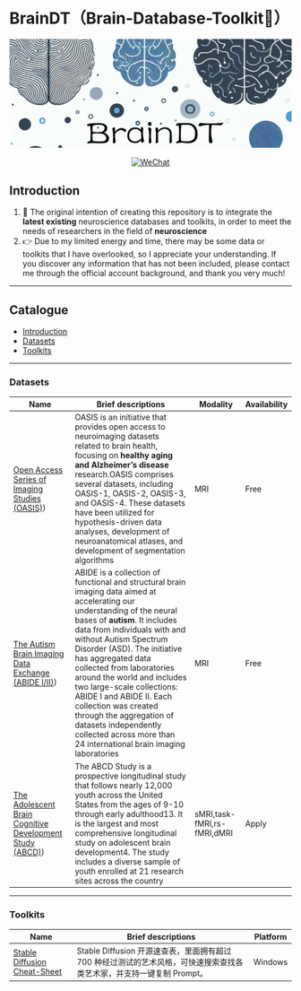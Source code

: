 # BrainDT（Brain-Database-Toolkit🧠）



![](https://github.com/WalkJim197/BrainDT/blob/main/assets/OIG3.png?raw=true)



<p align="center">
  <a href="https://github.com/WalkJim197/BrainDT/blob/main/assets/wechat.jpg?raw=true"><img src="https://img.shields.io/badge/ 研途用脑-公众号-brightgreen.svg" alt="WeChat"></a>
</p>

## Introduction
1. :triangular_flag_on_post: The original intention of creating this repository is to integrate the ****latest existing**** neuroscience databases and toolkits, in order to meet the needs of researchers in the field of ****neuroscience****
2. :point_right: Due to my limited energy and time, there may be some data or toolkits that I have overlooked, so I appreciate your understanding. If you discover any information that has not been included, please contact me through the official account background, and thank you very much!

---

## Catalogue

- [Introduction](#Introduction)
- [Datasets](#Datasets)
- [Toolkits](#Toolkits)

---
### Datasets

Name | Brief descriptions | Modality | Availability |
---- | ----- | -----  | ----- 
[Open Access Series of Imaging Studies (OASIS)](https://www.oasis-brains.org)) | OASIS is an initiative that provides open access to neuroimaging datasets related to brain health, focusing on ****healthy aging and Alzheimer’s disease**** research.OASIS comprises several datasets, including OASIS-1, OASIS-2, OASIS-3, and OASIS-4. These datasets have been utilized for hypothesis-driven data analyses, development of neuroanatomical atlases, and development of segmentation algorithms | MRI | Free
[The Autism Brain Imaging Data Exchange (ABIDE I/II)](https://fcon_1000.projects.nitrc.org/indi/abide/)) | ABIDE is a collection of functional and structural brain imaging data aimed at accelerating our understanding of the neural bases of ****autism****. It includes data from individuals with and without Autism Spectrum Disorder (ASD). The initiative has aggregated data collected from laboratories around the world and includes two large-scale collections: ABIDE I and ABIDE II. Each collection was created through the aggregation of datasets independently collected across more than 24 international brain imaging laboratories | MRI | Free
[The Adolescent Brain Cognitive Development Study (ABCD)](https://abcdstudy.org)) | The ABCD Study is a prospective longitudinal study that follows nearly 12,000 youth across the United States from the ages of 9-10 through early adulthood13. It is the largest and most comprehensive longitudinal study on adolescent brain development4. The study includes a diverse sample of youth enrolled at 21 research sites across the country | sMRI,task-fMRI,rs-fMRI,dMRI | Apply



---
### Toolkits

Name | Brief descriptions | Platform |
---- | ----- | ----- 
[Stable Diffusion Cheat-Sheet](https://github.com/SupaGruen/StableDiffusion-CheatSheet) | Stable Diffusion 开源速查表，里面拥有超过 700 种经过测试的艺术风格，可快速搜索查找各类艺术家，并支持一键复制 Prompt。 | Windows
